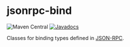# jsonrpc-bind

![Maven Central](https://img.shields.io/maven-central/v/com.github.jinahya/jsonrpc-bind.svg)
[![Javadocs](https://javadoc.io/badge/com.github.jinahya/jsonrpc-bind.svg?label=javadoc)](https://javadoc.io/doc/com.github.jinahya/jsonrpc-bind)

Classes for binding types defined in [JSON-RPC](https://www.jsonrpc.org).
